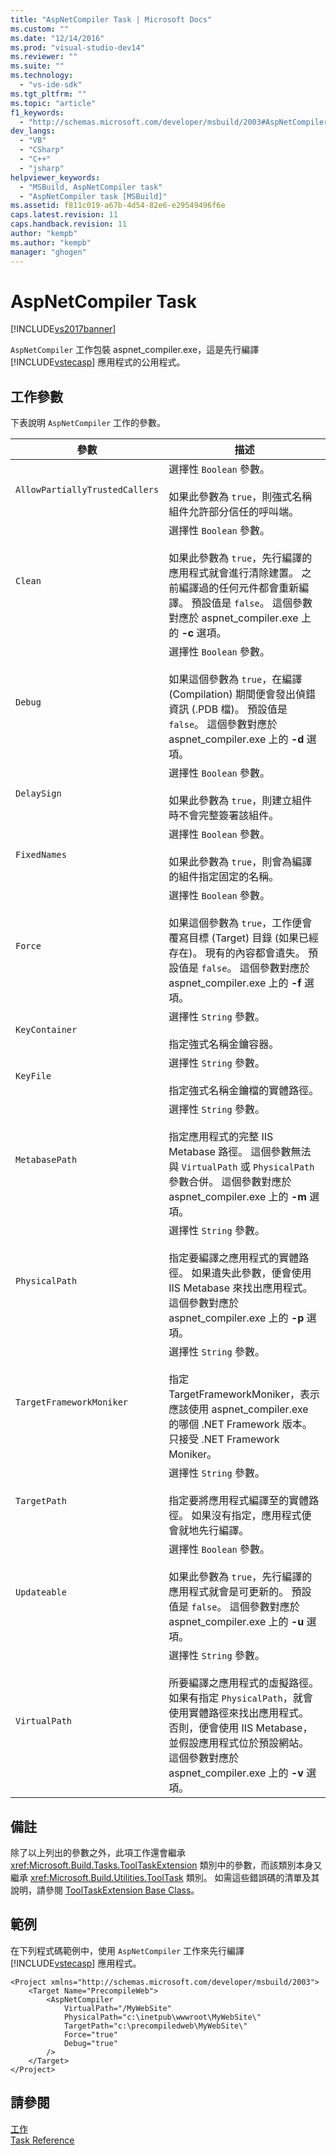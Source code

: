 ```yaml
---
title: "AspNetCompiler Task | Microsoft Docs"
ms.custom: ""
ms.date: "12/14/2016"
ms.prod: "visual-studio-dev14"
ms.reviewer: ""
ms.suite: ""
ms.technology: 
  - "vs-ide-sdk"
ms.tgt_pltfrm: ""
ms.topic: "article"
f1_keywords: 
  - "http://schemas.microsoft.com/developer/msbuild/2003#AspNetCompiler"
dev_langs: 
  - "VB"
  - "CSharp"
  - "C++"
  - "jsharp"
helpviewer_keywords: 
  - "MSBuild, AspNetCompiler task"
  - "AspNetCompiler task [MSBuild]"
ms.assetid: f811c019-a67b-4d54-82e6-e29549496f6e
caps.latest.revision: 11
caps.handback.revision: 11
author: "kempb"
ms.author: "kempb"
manager: "ghogen"
---
```

# AspNetCompiler Task
[!INCLUDE[vs2017banner](../code-quality/includes/vs2017banner.md)]

`AspNetCompiler` 工作包裝 aspnet\_compiler.exe，這是先行編譯 [!INCLUDE[vstecasp](../code-quality/includes/vstecasp_md.md)] 應用程式的公用程式。  
  
## 工作參數  
 下表說明 `AspNetCompiler` 工作的參數。  
  
|參數|描述|  
|--------|--------|  
|`AllowPartiallyTrustedCallers`|選擇性 `Boolean` 參數。<br /><br /> 如果此參數為 `true`，則強式名稱組件允許部分信任的呼叫端。|  
|`Clean`|選擇性 `Boolean` 參數。<br /><br /> 如果此參數為 `true`，先行編譯的應用程式就會進行清除建置。  之前編譯過的任何元件都會重新編譯。  預設值是 `false`。  這個參數對應於 aspnet\_compiler.exe 上的 **\-c** 選項。|  
|`Debug`|選擇性 `Boolean` 參數。<br /><br /> 如果這個參數為 `true`，在編譯 \(Compilation\) 期間便會發出偵錯資訊 \(.PDB 檔\)。  預設值是 `false`。  這個參數對應於 aspnet\_compiler.exe 上的 **\-d** 選項。|  
|`DelaySign`|選擇性 `Boolean` 參數。<br /><br /> 如果此參數為 `true`，則建立組件時不會完整簽署該組件。|  
|`FixedNames`|選擇性 `Boolean` 參數。<br /><br /> 如果此參數為 `true`，則會為編譯的組件指定固定的名稱。|  
|`Force`|選擇性 `Boolean` 參數。<br /><br /> 如果這個參數為 `true`，工作便會覆寫目標 \(Target\) 目錄 \(如果已經存在\)。  現有的內容都會遺失。  預設值是 `false`。  這個參數對應於 aspnet\_compiler.exe 上的 **\-f** 選項。|  
|`KeyContainer`|選擇性 `String` 參數。<br /><br /> 指定強式名稱金鑰容器。|  
|`KeyFile`|選擇性 `String` 參數。<br /><br /> 指定強式名稱金鑰檔的實體路徑。|  
|`MetabasePath`|選擇性 `String` 參數。<br /><br /> 指定應用程式的完整 IIS Metabase 路徑。  這個參數無法與 `VirtualPath` 或 `PhysicalPath` 參數合併。  這個參數對應於 aspnet\_compiler.exe 上的 **\-m** 選項。|  
|`PhysicalPath`|選擇性 `String` 參數。<br /><br /> 指定要編譯之應用程式的實體路徑。  如果遺失此參數，便會使用 IIS Metabase 來找出應用程式。  這個參數對應於 aspnet\_compiler.exe 上的 **\-p** 選項。|  
|`TargetFrameworkMoniker`|選擇性 `String` 參數。<br /><br /> 指定 TargetFrameworkMoniker，表示應該使用 aspnet\_compiler.exe 的哪個 .NET Framework 版本。  只接受 .NET Framework Moniker。|  
|`TargetPath`|選擇性 `String` 參數。<br /><br /> 指定要將應用程式編譯至的實體路徑。  如果沒有指定，應用程式便會就地先行編譯。|  
|`Updateable`|選擇性 `Boolean` 參數。<br /><br /> 如果此參數為 `true`，先行編譯的應用程式就會是可更新的。  預設值是 `false`。  這個參數對應於 aspnet\_compiler.exe 上的 **\-u** 選項。|  
|`VirtualPath`|選擇性 `String` 參數。<br /><br /> 所要編譯之應用程式的虛擬路徑。  如果有指定 `PhysicalPath`，就會使用實體路徑來找出應用程式。  否則，便會使用 IIS Metabase，並假設應用程式位於預設網站。  這個參數對應於 aspnet\_compiler.exe 上的 **\-v** 選項。|  
  
## 備註  
 除了以上列出的參數之外，此項工作還會繼承 <xref:Microsoft.Build.Tasks.ToolTaskExtension> 類別中的參數，而該類別本身又繼承 <xref:Microsoft.Build.Utilities.ToolTask> 類別。  如需這些錯誤碼的清單及其說明，請參閱 [ToolTaskExtension Base Class](../msbuild/tooltaskextension-base-class.md)。  
  
## 範例  
 在下列程式碼範例中，使用 `AspNetCompiler` 工作來先行編譯 [!INCLUDE[vstecasp](../code-quality/includes/vstecasp_md.md)] 應用程式。  
  
```  
<Project xmlns="http://schemas.microsoft.com/developer/msbuild/2003">  
    <Target Name="PrecompileWeb">  
        <AspNetCompiler  
            VirtualPath="/MyWebSite"  
            PhysicalPath="c:\inetpub\wwwroot\MyWebSite\"  
            TargetPath="c:\precompiledweb\MyWebSite\"  
            Force="true"  
            Debug="true"  
        />  
    </Target>  
</Project>  
```  
  
## 請參閱  
 [工作](../msbuild/msbuild-tasks.md)   
 [Task Reference](../msbuild/msbuild-task-reference.md)